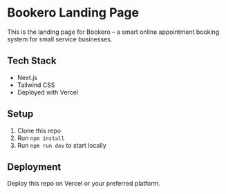 # Bookero Landing Page

This is the landing page for Bookero – a smart online appointment booking system for small service businesses.

## Tech Stack

- Next.js
- Tailwind CSS
- Deployed with Vercel

## Setup

1. Clone this repo
2. Run `npm install`
3. Run `npm run dev` to start locally

## Deployment

Deploy this repo on Vercel or your preferred platform.
